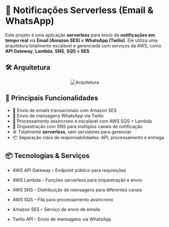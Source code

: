 # 📣 Notificações Serverless (Email & WhatsApp)

Este projeto é uma aplicação **serverless** para envio de **notificações em tempo real** via **Email (Amazon SES)** e **WhatsApp (Twilio)**. Ele utiliza uma arquitetura totalmente escalável e gerenciada com serviços da AWS, como **API Gateway**, **Lambda**, **SNS**, **SQS** e **SES**.

## 🛠️ Arquitetura

<p align="center">
  <img src="https://github.com/IgorCruzz/cdk-samples/blob/main/diagrams/rest-api.jpg" alt="Arquitetura" />
</p>

## 🚀 Principais Funcionalidades

- 📧 Envio de emails transacionais com Amazon SES  
- 💬 Envio de mensagens WhatsApp via Twilio  
- 🔁 Processamento assíncrono e escalável com AWS SQS + Lambda  
- 🔔 Orquestração com SNS para múltiplos canais de notificação  
- ⚙️ Totalmente **serverless**, sem servidores para gerenciar  
- 📦 Separação clara de responsabilidades: API, processamento e entrega

 ## 📦 Tecnologias & Serviços

- AWS API Gateway – Endpoint público para requisições

- AWS Lambda – Funções serverless para orquestração e envio

- AWS SNS – Distribuição de mensagens para diferentes canais

- AWS SQS – Fila para processamento assíncrono

- Amazon SES – Serviço de envio de emails

- Twilio API – Envio de mensagens via WhatsApp